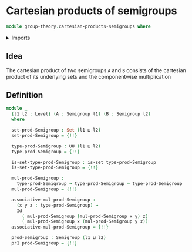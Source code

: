 # Cartesian products of semigroups

```agda
module group-theory.cartesian-products-semigroups where
```

<details><summary>Imports</summary>

```agda
open import foundation.dependent-pair-types
open import foundation.equality-cartesian-product-types
open import foundation.identity-types
open import foundation.sets
open import foundation.universe-levels

open import group-theory.semigroups
```

</details>

## Idea

The cartesian product of two semigroups `A` and `B` consists of the cartesian
product of its underlying sets and the componentwise multiplication

## Definition

```agda
module _
  {l1 l2 : Level} (A : Semigroup l1) (B : Semigroup l2)
  where

  set-prod-Semigroup : Set (l1 ⊔ l2)
  set-prod-Semigroup = {!!}

  type-prod-Semigroup : UU (l1 ⊔ l2)
  type-prod-Semigroup = {!!}

  is-set-type-prod-Semigroup : is-set type-prod-Semigroup
  is-set-type-prod-Semigroup = {!!}

  mul-prod-Semigroup :
    type-prod-Semigroup → type-prod-Semigroup → type-prod-Semigroup
  mul-prod-Semigroup = {!!}

  associative-mul-prod-Semigroup :
    (x y z : type-prod-Semigroup) →
    Id
      ( mul-prod-Semigroup (mul-prod-Semigroup x y) z)
      ( mul-prod-Semigroup x (mul-prod-Semigroup y z))
  associative-mul-prod-Semigroup = {!!}

  prod-Semigroup : Semigroup (l1 ⊔ l2)
  pr1 prod-Semigroup = {!!}
```
